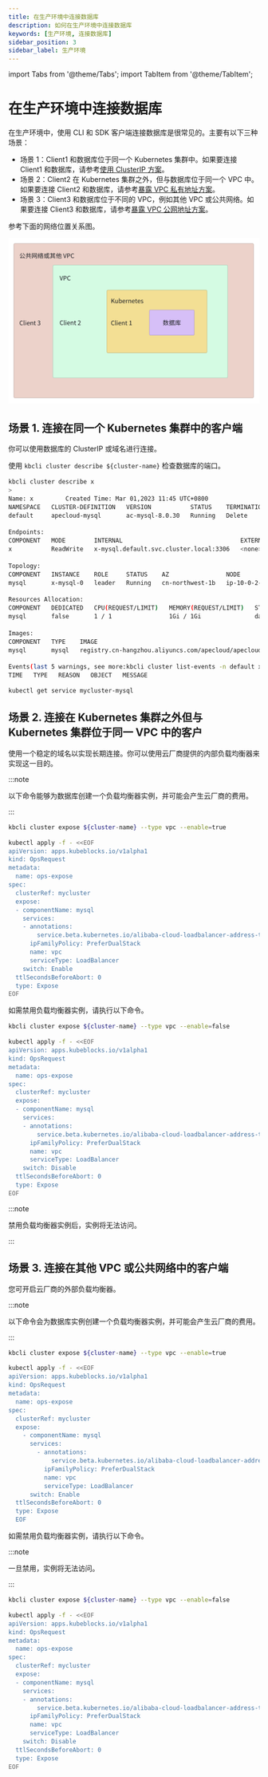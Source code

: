 ```yaml
---
title: 在生产环境中连接数据库
description: 如何在生产环境中连接数据库
keywords: [生产环境, 连接数据库]
sidebar_position: 3
sidebar_label: 生产环境
---
```


import Tabs from '@theme/Tabs';
import TabItem from '@theme/TabItem';

# 在生产环境中连接数据库

在生产环境中，使用 CLI 和 SDK 客户端连接数据库是很常见的。主要有以下三种场景：

- 场景 1：Client1 和数据库位于同一个 Kubernetes 集群中。如果要连接 Client1 和数据库，请参考[使用 ClusterIP 方案](#场景-1-连接在同一个-kubernetes-集群中的客户端)。
- 场景 2：Client2 在 Kubernetes 集群之外，但与数据库位于同一个 VPC 中。如果要连接 Client2 和数据库，请参考[暴露 VPC 私有地址方案](#场景-2-连接在-kubernetes-集群之外但与-kubernetes-集群位于同一-vpc-中的客户)。
- 场景 3：Client3 和数据库位于不同的 VPC，例如其他 VPC 或公共网络。如果要连接 Client3 和数据库，请参考[暴露 VPC 公网地址方案](#场景-3-连接在其他-vpc-或公共网络中的客户端)。

参考下面的网络位置关系图。

![Example](../img/../../img/connect-to-database-in-production-env-network-locations.jpg)

## 场景 1. 连接在同一个 Kubernetes 集群中的客户端

你可以使用数据库的 ClusterIP 或域名进行连接。

<Tabs>

<TabItem value="kbcli" label="kbcli" default>

使用 `kbcli cluster describe ${cluster-name}` 检查数据库的端口。

```bash
kbcli cluster describe x
>
Name: x         Created Time: Mar 01,2023 11:45 UTC+0800
NAMESPACE   CLUSTER-DEFINITION   VERSION           STATUS    TERMINATION-POLICY
default     apecloud-mysql       ac-mysql-8.0.30   Running   Delete

Endpoints:
COMPONENT   MODE        INTERNAL                                 EXTERNAL
x           ReadWrite   x-mysql.default.svc.cluster.local:3306   <none>

Topology:
COMPONENT   INSTANCE    ROLE     STATUS    AZ                NODE                                                       CREATED-TIME
mysql       x-mysql-0   leader   Running   cn-northwest-1b   ip-10-0-2-184.cn-northwest-1.compute.internal/10.0.2.184   Mar 01,2023 11:45 UTC+0800

Resources Allocation:
COMPONENT   DEDICATED   CPU(REQUEST/LIMIT)   MEMORY(REQUEST/LIMIT)   STORAGE-SIZE   STORAGE-CLASS
mysql       false       1 / 1                1Gi / 1Gi               data:10Gi      <none>

Images:
COMPONENT   TYPE    IMAGE
mysql       mysql   registry.cn-hangzhou.aliyuncs.com/apecloud/apecloud-mysql-server:8.0.30-5.alpha2.20230105.gd6b8719.2

Events(last 5 warnings, see more:kbcli cluster list-events -n default x):
TIME   TYPE   REASON   OBJECT   MESSAGE
```

</TabItem>

<TabItem value="kubectl" label="kubeclt">

```bash
kubectl get service mycluster-mysql
```

</TabItem>

</Tabs>

## 场景 2. 连接在 Kubernetes 集群之外但与 Kubernetes 集群位于同一 VPC 中的客户

使用一个稳定的域名以实现长期连接。你可以使用云厂商提供的内部负载均衡器来实现这一目的。

:::note

以下命令能够为数据库创建一个负载均衡器实例，并可能会产生云厂商的费用。

:::

<Tabs>

<TabItem value="kbcli" label="kbcli" default>

```bash
kbcli cluster expose ${cluster-name} --type vpc --enable=true
```

</TabItem>

<TabItem value="kubectl" label="kubeclt">

```bash
kubectl apply -f - <<EOF
apiVersion: apps.kubeblocks.io/v1alpha1
kind: OpsRequest
metadata:
  name: ops-expose
spec:
  clusterRef: mycluster
  expose:
  - componentName: mysql
    services:
    - annotations:
        service.beta.kubernetes.io/alibaba-cloud-loadbalancer-address-type: intranet
      ipFamilyPolicy: PreferDualStack
      name: vpc
      serviceType: LoadBalancer
    switch: Enable
  ttlSecondsBeforeAbort: 0
  type: Expose
EOF
```

</TabItem>

</Tabs>

如需禁用负载均衡器实例，请执行以下命令。

<Tabs>

<TabItem value="kbcli" label="kbcli" default>

```bash
kbcli cluster expose ${cluster-name} --type vpc --enable=false
```

</TabItem>

<TabItem value="kubectl" label="kubeclt">

```bash
kubectl apply -f - <<EOF
apiVersion: apps.kubeblocks.io/v1alpha1
kind: OpsRequest
metadata:
  name: ops-expose
spec:
  clusterRef: mycluster
  expose:
  - componentName: mysql
    services:
    - annotations:
        service.beta.kubernetes.io/alibaba-cloud-loadbalancer-address-type: intranet
      ipFamilyPolicy: PreferDualStack
      name: vpc
      serviceType: LoadBalancer
    switch: Disable
  ttlSecondsBeforeAbort: 0
  type: Expose
EOF
```

</TabItem>

</Tabs>

:::note

禁用负载均衡器实例后，实例将无法访问。

:::

## 场景 3. 连接在其他 VPC 或公共网络中的客户端

您可开启云厂商的外部负载均衡器。

:::note

以下命令会为数据库实例创建一个负载均衡器实例，并可能会产生云厂商的费用。

:::

<Tabs>

<TabItem value="kbcli" label="kbcli" default>

```bash
kbcli cluster expose ${cluster-name} --type vpc --enable=true
```

</TabItem>

<TabItem value="kubectl" label="kubeclt">

```bash
kubectl apply -f - <<EOF
apiVersion: apps.kubeblocks.io/v1alpha1
kind: OpsRequest
metadata:
  name: ops-expose
spec:
  clusterRef: mycluster
  expose:
    - componentName: mysql
      services:
        - annotations:
            service.beta.kubernetes.io/alibaba-cloud-loadbalancer-address-type: internet
          ipFamilyPolicy: PreferDualStack
          name: vpc
          serviceType: LoadBalancer
      switch: Enable
  ttlSecondsBeforeAbort: 0
  type: Expose
  EOF
```

</TabItem>

</Tabs>

如需禁用负载均衡器实例，请执行以下命令。

:::note

一旦禁用，实例将无法访问。

:::

<Tabs>

<TabItem value="kbcli" label="kbcli" default>

```bash
kbcli cluster expose ${cluster-name} --type vpc --enable=false
```

</TabItem>

<TabItem value="kubectl" label="kubeclt">

```bash
kubectl apply -f - <<EOF
apiVersion: apps.kubeblocks.io/v1alpha1
kind: OpsRequest
metadata:
  name: ops-expose
spec:
  clusterRef: mycluster
  expose:
  - componentName: mysql
    services:
    - annotations:
        service.beta.kubernetes.io/alibaba-cloud-loadbalancer-address-type: internet
      ipFamilyPolicy: PreferDualStack
      name: vpc
      serviceType: LoadBalancer
    switch: Disable
  ttlSecondsBeforeAbort: 0
  type: Expose
EOF
```

</TabItem>

</Tabs>
